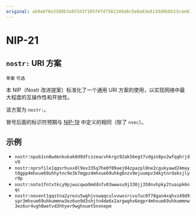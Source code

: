 ```yaml
---
original: ab9a6f8e3388b3a933d3f105f4fd7502249a0c5e8a83e813dd9bbb23cae82b76
---
```


NIP-21
======

`nostr:` URI 方案
-------------------

`草案` `可选`

本 NIP（Nostr 改进提案）标准化了一个通用 URI 方案的使用，以实现网络中最大程度的互操作性和开放性。

该方案为 `nostr:`。

冒号后面的标识符预期与 [NIP-19](19.md) 中定义的相同（除了 `nsec`）。

## 示例

- `nostr:npub1sn0wdenkukak0d9dfczzeacvhkrgz92ak56egt7vdgzn8pv2wfqqhrjdv9`
- `nostr:nprofile1qqsrhuxx8l9ex335q7he0f09aej04zpazpl0ne2cgukyawd24mayt8gpp4mhxue69uhhytnc9e3k7mgpz4mhxue69uhkg6nzv9ejuumpv34kytnrdaksjlyr9p`
- `nostr:note1fntxtkcy9pjwucqwa9mddn7v03wwwsu9j330jj350nvhpky2tuaspk6nqc`
- `nostr:nevent1qqstna2yrezu5wghjvswqqculvvwxsrcvu7uc0f78gan4xqhvz49d9spr3mhxue69uhkummnw3ez6un9d3shjtn4de6x2argwghx6egpr4mhxue69uhkummnw3ez6ur4vgh8wetvd3hhyer9wghxuet5nxnepm`